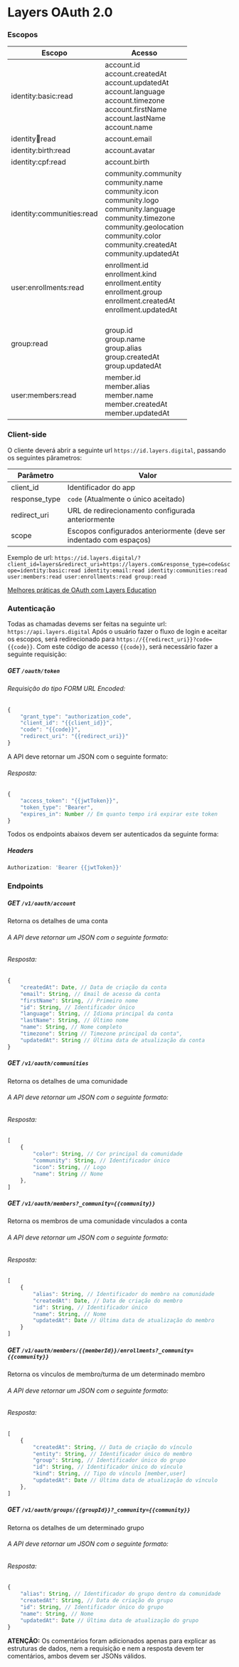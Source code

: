 # Layers OAuth 2.0

### Escopos
| Escopo                    | Acesso                                                                                                                                                                               |
|---------------------------|--------------------------------------------------------------------------------------------------------------------------------------------------------------------------------------|
| identity:basic:read       | account.id <br/>account.createdAt <br/>account.updatedAt <br/>account.language <br/>account.timezone <br/>account.firstName <br/>account.lastName <br/>account.name                                                     |
| identity:email:read       | account.email                                                                                                                                                                        |
| identity:birth:read       | account.avatar                                                                                                                                                                       |
| identity:cpf:read         | account.birth                                                                                                                                                                        |
| identity:communities:read | community.community <br/>community.name <br/>community.icon <br/>community.logo <br/>community.language <br/>community.timezone <br/>community.geolocation <br/>community.color <br/>community.createdAt <br/>community.updatedAt |
| user:enrollments:read     | enrollment.id <br/>enrollment.kind <br/>enrollment.entity <br/>enrollment.group <br/>enrollment.createdAt <br/>enrollment.updatedAt                                                                           |
| group:read                | <br/>group.id <br/>group.name <br/>group.alias <br/>group.createdAt <br/>group.updatedAt                                                                                                                      |
| user:members:read         | member.id <br/>member.alias <br/>member.name <br/>member.createdAt <br/>member.updatedAt                                                                                                                 |

### Client-side

O cliente deverá abrir a seguinte url `https://id.layers.digital`, passando os seguintes pârametros:

| Parâmetro     | Valor                                             |
|---------------|---------------------------------------------------|
| client_id     | Identificador do app                              |
| response_type | `code` (Atualmente o único aceitado)              |
| redirect_uri  | URL de redirecionamento configurada anteriormente |
| scope         | Escopos configurados anteriormente (deve ser indentado com espaços)|

Exemplo de url: `https://id.layers.digital/?client_id=layers&redirect_uri=https://layers.com&response_type=code&scope=identity:basic:read identity:email:read identity:communities:read user:members:read user:enrollments:read group:read`

[Melhores práticas de OAuth com Layers Education](https://github.com/layers-digital/docs/blob/master/oauth2.0/docs.md)

### Autenticação
Todas as chamadas devems ser feitas na seguinte url: `https://api.layers.digital`
Após o usuário fazer o fluxo de login e aceitar os escopos, será redirecionado para `https://{{redirect_uri}}?code={{code}}`. Com este código de acesso `{{code}}`, será necessário fazer a seguinte requisição:

##### **GET** `/oauth/token`
###### Requisição do tipo FORM URL Encoded:
```js
{
    "grant_type": "authorization_code",
    "client_id": "{{client_id}}",
    "code": "{{code}}",
    "redirect_uri": "{{redirect_uri}}"
}
```
A API deve retornar um JSON com o seguinte formato:
###### Resposta:
```js
{
    "access_token": "{{jwtToken}}",
    "token_type": "Bearer",
    "expires_in": Number // Em quanto tempo irá expirar este token
}
```
Todos os endpoints abaixos devem ser autenticados da seguinte forma:
##### Headers
```js
Authorization: 'Bearer {{jwtToken}}'
```

### Endpoints

##### **GET** `/v1/oauth/account`
Retorna os detalhes de uma conta
###### A API deve retornar um JSON com o seguinte formato:
###### Resposta:
```js
{
    "createdAt": Date, // Data de criação da conta
    "email": String, // Email de acesso da conta
    "firstName": String, // Primeiro nome
    "id": String, // Identificador único
    "language": String, // Idioma principal da conta
    "lastName": String, // Último nome
    "name": String, // Nome completo
    "timezone": String // Timezone principal da conta",
    "updatedAt": String // Última data de atualização da conta
}
```

##### **GET** `/v1/oauth/communities`
Retorna os detalhes de uma comunidade
###### A API deve retornar um JSON com o seguinte formato:
###### Resposta:
```js
[
    {
        "color": String, // Cor principal da comunidade
        "community": String, // Identificador único
        "icon": String, // Logo
        "name": String // Nome
    },
]
```

##### **GET** `/v1/oauth/members?_community={{community}}`
Retorna os membros de uma comunidade vinculados a conta
###### A API deve retornar um JSON com o seguinte formato:
###### Resposta:
```js
[
    {
        "alias": String, // Identificador do membro na comunidade
        "createdAt": Date, // Data de criação do membro
        "id": String, // Identificador único
        "name": String, // Nome
        "updatedAt": Date // Última data de atualização do membro
    }
]
```

##### **GET** `/v1/oauth/members/{{memberId}}/enrollments?_community={{community}}`
Retorna os vínculos de membro/turma de um determinado membro
###### A API deve retornar um JSON com o seguinte formato:
###### Resposta:
```js
[
    {
        "createdAt": String, // Data de criação do vínculo
        "entity": String, // Identificador único do membro
        "group": String, // Identificador único do grupo
        "id": String, // Identificador único do vínculo
        "kind": String, // Tipo do vínculo [member,user]
        "updatedAt": Date // Última data de atualização do vínculo
    },
]
```

##### **GET** `/v1/oauth/groups/{{groupId}}?_community={{community}}`
Retorna os detalhes de um determinado grupo
###### A API deve retornar um JSON com o seguinte formato:
###### Resposta:
```js
{
    "alias": String, // Identificador do grupo dentro da comunidade
    "createdAt": String, // Data de criação do grupo
    "id": String, // Identificador único do grupo
    "name": String, // Nome
    "updatedAt": Date // Última data de atualização do grupo
}
```

**ATENÇÃO:** Os comentários foram adicionados apenas para explicar as estruturas de dados, nem a requisição e nem a resposta devem ter comentários, ambos devem ser JSONs válidos.